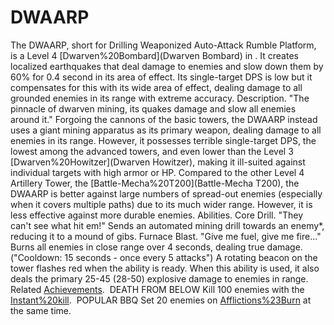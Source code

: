 # DWAARP

The DWAARP, short for Drilling Weaponized Auto-Attack Rumble Platform, is a Level 4 [Dwarven%20Bombard](Dwarven Bombard) in . It creates localized earthquakes that deal damage to enemies and slow down them by 60% for 0.4 second in its area of effect. Its single-target DPS is low but it compensates for this with its wide area of effect, dealing damage to all grounded enemies in its range with extreme accuracy.
Description.
"The pinnacle of dwarven mining, its quakes damage and slow all enemies around it."
Forgoing the cannons of the basic towers, the DWAARP instead uses a giant mining apparatus as its primary weapon, dealing damage to all enemies in its range. However, it possesses terrible single-target DPS, the lowest among the advanced towers, and even lower than the Level 3 [Dwarven%20Howitzer](Dwarven Howitzer), making it ill-suited against individual targets with high armor or HP.
Compared to the other Level 4 Artillery Tower, the [Battle-Mecha%20T200](Battle-Mecha T200), the DWAARP is better against large numbers of spread-out enemies (especially when it covers multiple paths) due to its much wider range. However, it is less effective against more durable enemies.
Abilities.
Core Drill.
 "They can't see what hit em!" 
Sends an automated mining drill towards an enemy*, reducing it to a mound of gibs. 
Furnace Blast.
 "Give me fuel, give me fire..." 
Burns all enemies in close range over 4 seconds, dealing true damage. ("Cooldown: 15 seconds - once every 5 attacks")
A rotating beacon on the tower flashes red when the ability is ready. When this ability is used, it also deals the primary 25-45 (28-50) explosive damage to enemies in range.
Related [Achievements](Achievements).
 DEATH FROM BELOW Kill 100 enemies with the [Instant%20kill](drill).
 POPULAR BBQ Set 20 enemies on [Afflictions%23Burn](fire) at the same time.